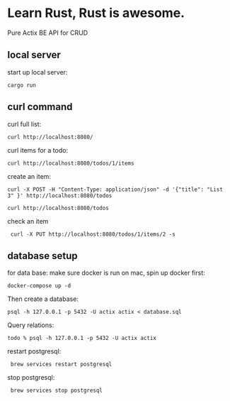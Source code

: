 # Learn Rust, Rust is awesome.

Pure Actix BE API for CRUD

## local server
start up local server:
```
cargo run
```

## curl command
curl full list:
```
curl http://localhost:8080/
```

curl items for a todo:
```
curl http://localhost:8080/todos/1/items 
```

create an item:
```
curl -X POST -H "Content-Type: application/json" -d '{"title": "List 3" }' http://localhost:8080/todos

curl http://localhost:8080/todos
```

check an item
```
 curl -X PUT http://localhost:8080/todos/1/items/2 -s
```
## database setup
for data base:
make sure docker is run on mac, spin up docker first:
```
docker-compose up -d
```

Then create a database:
```
psql -h 127.0.0.1 -p 5432 -U actix actix < database.sql
```
Query relations:
```
todo % psql -h 127.0.0.1 -p 5432 -U actix actix  
```

restart postgresql:
```
 brew services restart postgresql
```

stop postgresql:
```
 brew services stop postgresql
```
